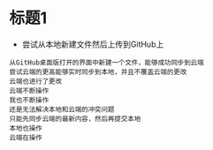 # 标题1
* 尝试从本地新建文件然后上传到GitHub上
```
从GitHub桌面版打开的界面中新建一个文件，能够成功同步到云端
尝试云端的更高能够实时同步到本地，并且不覆盖云端的更改
云端也进行了更改
云端不断操作
我也不断操作
还是无法解决本地和云端的冲突问题
只能先同步云端的最新内容，然后再提交本地
本地也操作
云端在操作
```
